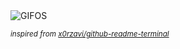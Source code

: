 <div align="justify">
<picture>
    <source media="(prefers-color-scheme: dark)" srcset="https://i.ibb.co/FLnwgMq3/output-gif.gif">
    <source media="(prefers-color-scheme: light)" srcset="https://i.ibb.co/FLnwgMq3/output-gif.gif">
    <img alt="GIFOS" src="https://i.ibb.co/FLnwgMq3/output-gif.gif">
</picture>

<sub><i>inspired from [x0rzavi/github-readme-terminal](https://github.com/x0rzavi/github-readme-terminal)</i></sub>

</div>

<!-- Image deletion URL: https://ibb.co/wFYWMXrg/a6a963612cfe1bea8cd0f8921100023e -->